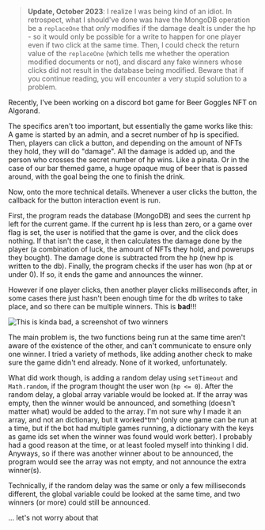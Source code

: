 > **Update, October 2023**: I realize I was being kind of an idiot. In retrospect, what I should've done was have the MongoDB operation be a `replaceOne` that *only* modifies if the damage dealt is under the hp - so it would only be possible for a write to happen for one player even if two click at the same time. Then, I could check the return value of the `replaceOne` (which tells me whether the operation modified documents or not), and discard any fake winners whose clicks did not result in the database being modified. Beware that if you continue reading, you will encounter a very stupid solution to a problem.

Recently, I've been working on a discord bot game for Beer Goggles NFT on Algorand.

The specifics aren't too important, but essentially the game works like this: A game is started by an admin, and a secret number of hp is specified. Then, players can click a button, and depending on the amount of NFTs they hold, they will do "damage". All the damage is added up, and the person who crosses the secret number of hp wins. Like a pinata. Or in the case of our bar themed game, a huge opaque mug of beer that is passed around, with the goal being the one to finish the drink.

Now, onto the more technical details. Whenever a user clicks the button, the callback for the button interaction event is run. 

First, the program reads the database (MongoDB) and sees the current hp left for the current game. If the current hp is less than zero, or a game over flag is set, the user is notified that the game is over, and the click does nothing. If that isn't the case, it then calculates the damage done by the player (a combination of luck, the amount of NFTs they hold, and powerups they bought). The damage done is subtracted from the hp (new hp is written to the db). Finally, the program checks if the user has won (hp at or under 0). If so, it ends the game and announces the winner.

However if one player clicks, then another player clicks milliseconds after, in some cases there just hasn't been enough time for the db writes to take place, and so there can be multiple winners. This is **bad**!!!

![This is kinda bad, a screenshot of two winners](/images/screenshot_double_win.png)

The main problem is, the two functions being run at the same time aren't aware of the existence of the other, and can't communicate to ensure only one winner. I tried a variety of methods, like adding another check to make sure the game didn't end already. None of it worked, unfortunately.

What did work though, is adding a random delay using `setTimeout` and `Math.random`, if the program thought the user won (`hp <= 0`). After the random delay, a global array variable would be looked at. If the array was empty, then the winner would be announced, and something (doesn't matter what) would be added to the array. I'm not sure why I made it an array, and not an dictionary, but it worked^tm^ (only one game can be run at a time, but if the bot had multiple games running, a dictionary with the keys as game ids set when the winner was found would work better). I probably had a good reason at the time, or at least fooled myself into thinking I did. Anyways, so if there was another winner about to be announced, the program would see the array was not empty, and not announce the extra winner(s).

Technically, if the random delay was the same or only a few milliseconds different, the global variable could be looked at the same time, and two winners (or more) could still be announced.

... let's not worry about that
